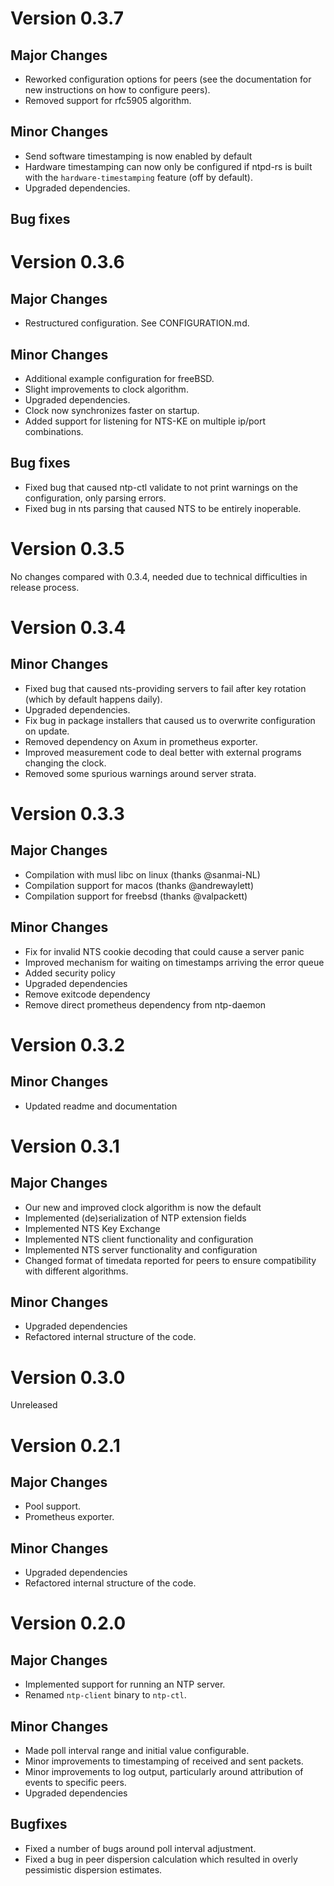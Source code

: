 Version 0.3.7
======

Major Changes
-----
- Reworked configuration options for peers (see the documentation for new
  instructions on how to configure peers).
- Removed support for rfc5905 algorithm.

Minor Changes
-----
- Send software timestamping is now enabled by default
- Hardware timestamping can now only be configured if ntpd-rs is built with the
  `hardware-timestamping` feature (off by default).
- Upgraded dependencies.

Bug fixes
-----

Version 0.3.6
======

Major Changes
-----
- Restructured configuration. See CONFIGURATION.md.

Minor Changes
-----
- Additional example configuration for freeBSD.
- Slight improvements to clock algorithm.
- Upgraded dependencies.
- Clock now synchronizes faster on startup.
- Added support for listening for NTS-KE on multiple ip/port combinations.

Bug fixes
-----
- Fixed bug that caused ntp-ctl validate to not print warnings on the
  configuration, only parsing errors.
- Fixed bug in nts parsing that caused NTS to be entirely inoperable.

Version 0.3.5
======

No changes compared with 0.3.4, needed due to technical difficulties in release
process.

Version 0.3.4
======

Minor Changes
-----
- Fixed bug that caused nts-providing servers to fail after key rotation (which
  by default happens daily).
- Upgraded dependencies.
- Fix bug in package installers that caused us to overwrite configuration on
  update.
- Removed dependency on Axum in prometheus exporter.
- Improved measurement code to deal better with external programs changing the
  clock.
- Removed some spurious warnings around server strata.

Version 0.3.3
======

Major Changes
-----
- Compilation with musl libc on linux (thanks @sanmai-NL)
- Compilation support for macos (thanks @andrewaylett)
- Compilation support for freebsd (thanks @valpackett)

Minor Changes
------
- Fix for invalid NTS cookie decoding that could cause a server panic
- Improved mechanism for waiting on timestamps arriving the error queue
- Added security policy
- Upgraded dependencies
- Remove exitcode dependency
- Remove direct prometheus dependency from ntp-daemon

Version 0.3.2
======

Minor Changes
------
- Updated readme and documentation

Version 0.3.1
======

Major Changes
-----
- Our new and improved clock algorithm is now the default
- Implemented (de)serialization of NTP extension fields
- Implemented NTS Key Exchange
- Implemented NTS client functionality and configuration
- Implemented NTS server functionality and configuration
- Changed format of timedata reported for peers to ensure compatibility with
  different algorithms.

Minor Changes
-----
- Upgraded dependencies
- Refactored internal structure of the code.

Version 0.3.0
======
Unreleased

Version 0.2.1
======

Major Changes
-----
- Pool support.
- Prometheus exporter.

Minor Changes
-----
- Upgraded dependencies
- Refactored internal structure of the code.

Version 0.2.0
======

Major Changes
-----
- Implemented support for running an NTP server.
- Renamed `ntp-client` binary to `ntp-ctl`.

Minor Changes
-----
- Made poll interval range and initial value configurable.
- Minor improvements to timestamping of received and sent packets.
- Minor improvements to log output, particularly around attribution of events to
  specific peers.
- Upgraded dependencies

Bugfixes
-----
- Fixed a number of bugs around poll interval adjustment.
- Fixed a bug in peer dispersion calculation which resulted in overly
  pessimistic dispersion estimates.
